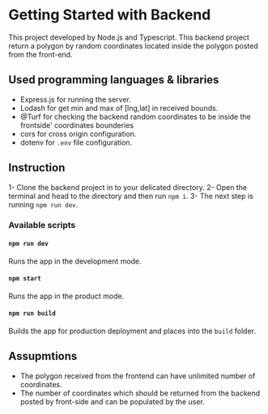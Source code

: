 # Getting Started with Backend

This project developed by Node.js and Typescript.
This backend project return a polygon by random coordinates located inside the polygon posted from the front-end.

## Used programming languages & libraries

- Express.js for running the server.
- Lodash for get min and max of [lng,lat] in received bounds.
- @Turf for checking the backend random coordinates to be inside the frontside' coordinates bounderies
- cors for cross origin configuration.
- dotenv for `.env` file configuration.

## Instruction

1- Clone the backend project in to your delicated directory.
2- Open the terminal and head to the directory and then run `npm i`. 3- The next step is running `npm run dev`.

### Available scripts

#### `npm run dev`

Runs the app in the development mode.

#### `npm start`

Runs the app in the product mode.

#### `npm run build`

Builds the app for production deployment and places into the `build` folder.

## Assupmtions

- The polygon received from the frontend can have unlimited number of coordinates.
- The number of coordinates which should be returned from the backend posted by front-side and can be populated by the user.
